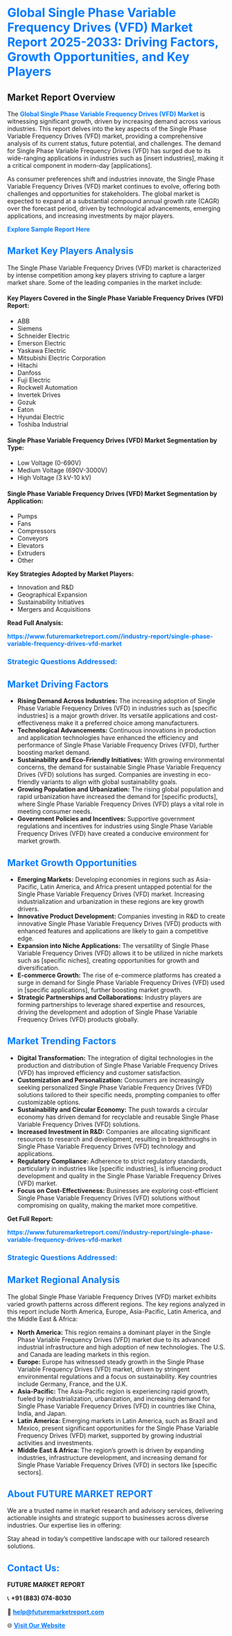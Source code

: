 <h1 style="color: #007BFF;">Global Single Phase Variable Frequency Drives (VFD) Market Report 2025-2033: Driving Factors, Growth Opportunities, and Key Players</h1>

<section id="overview">
<h2>Market Report Overview</h2>
<p>The <a href="https://www.futuremarketreport.com//industry-report/single-phase-variable-frequency-drives-vfd-market" style="color: #007BFF; text-decoration: none;"><strong>Global Single Phase Variable Frequency Drives (VFD) Market</strong></a> is witnessing significant growth, driven by increasing demand across various industries. This report delves into the key aspects of the Single Phase Variable Frequency Drives (VFD) market, providing a comprehensive analysis of its current status, future potential, and challenges. The demand for Single Phase Variable Frequency Drives (VFD) has surged due to its wide-ranging applications in industries such as [insert industries], making it a critical component in modern-day [applications].</p>
<p>As consumer preferences shift and industries innovate, the Single Phase Variable Frequency Drives (VFD) market continues to evolve, offering both challenges and opportunities for stakeholders. The global market is expected to expand at a substantial compound annual growth rate (CAGR) over the forecast period, driven by technological advancements, emerging applications, and increasing investments by major players.</p>
</section>

<section id="overview">
<p><a href="https://www.futuremarketreport.com//request-sample/reportId=55281" style="color: #007BFF; text-decoration: none;"><strong>Explore Sample Report Here</strong></a></p>
</section>

<section id="key-players">
<h2 style="color: #007BFF;">Market Key Players Analysis</h2>
<p>The Single Phase Variable Frequency Drives (VFD) market is characterized by intense competition among key players striving to capture a larger market share. Some of the leading companies in the market include:</p>
<h4>Key Players Covered in the Single Phase Variable Frequency Drives (VFD) Report:</h4>
<ul><li>ABB</li><li>Siemens</li><li>Schneider Electric</li><li>Emerson Electric</li><li>Yaskawa Electric</li><li>Mitsubishi Electric Corporation</li><li>Hitachi</li><li>Danfoss</li><li>Fuji Electric</li><li>Rockwell Automation</li><li>Invertek Drives</li><li>Gozuk</li><li>Eaton</li><li>Hyundai Electric</li><li>Toshiba Industrial</li></ul>
<h4>Single Phase Variable Frequency Drives (VFD) Market Segmentation by Type:</h4>
<ul><li>Low Voltage (0-690V)</li><li>Medium Voltage (690V-3000V)</li><li>High Voltage (3 kV-10 kV)</li></ul>

<h4>Single Phase Variable Frequency Drives (VFD) Market Segmentation by Application:</h4>
<ul><li>Pumps</li><li>Fans</li><li>Compressors</li><li>Conveyors</li><li>Elevators</li><li>Extruders</li><li>Other</li></ul>
<p><strong>Key Strategies Adopted by Market Players:</strong></p>
<ul>
<li>Innovation and R&D</li>
<li>Geographical Expansion</li>
<li>Sustainability Initiatives</li>
<li>Mergers and Acquisitions</li>
</ul>
</section>

<section>
<p><strong>Read Full Analysis: </strong></p><a href="https://www.futuremarketreport.com//industry-report/single-phase-variable-frequency-drives-vfd-market" style="color: #007BFF; text-decoration: none;"><strong>https://www.futuremarketreport.com//industry-report/single-phase-variable-frequency-drives-vfd-market</strong></a>
<h3 style="color: #007BFF;">Strategic Questions Addressed:</h3>
</section>

<section id="driving-factors">
<h2 style="color: #007BFF;">Market Driving Factors</h2>
<ul>
<li><strong>Rising Demand Across Industries:</strong> The increasing adoption of Single Phase Variable Frequency Drives (VFD) in industries such as [specific industries] is a major growth driver. Its versatile applications and cost-effectiveness make it a preferred choice among manufacturers.</li>
<li><strong>Technological Advancements:</strong> Continuous innovations in production and application technologies have enhanced the efficiency and performance of Single Phase Variable Frequency Drives (VFD), further boosting market demand.</li>
<li><strong>Sustainability and Eco-Friendly Initiatives:</strong> With growing environmental concerns, the demand for sustainable Single Phase Variable Frequency Drives (VFD) solutions has surged. Companies are investing in eco-friendly variants to align with global sustainability goals.</li>
<li><strong>Growing Population and Urbanization:</strong> The rising global population and rapid urbanization have increased the demand for [specific products], where Single Phase Variable Frequency Drives (VFD) plays a vital role in meeting consumer needs.</li>
<li><strong>Government Policies and Incentives:</strong> Supportive government regulations and incentives for industries using Single Phase Variable Frequency Drives (VFD) have created a conducive environment for market growth.</li>
</ul>
</section>

<section id="growth-opportunities">
<h2 style="color: #007BFF;">Market Growth Opportunities</h2>
<ul>
<li><strong>Emerging Markets:</strong> Developing economies in regions such as Asia-Pacific, Latin America, and Africa present untapped potential for the Single Phase Variable Frequency Drives (VFD) market. Increasing industrialization and urbanization in these regions are key growth drivers.</li>
<li><strong>Innovative Product Development:</strong> Companies investing in R&D to create innovative Single Phase Variable Frequency Drives (VFD) products with enhanced features and applications are likely to gain a competitive edge.</li>
<li><strong>Expansion into Niche Applications:</strong> The versatility of Single Phase Variable Frequency Drives (VFD) allows it to be utilized in niche markets such as [specific niches], creating opportunities for growth and diversification.</li>
<li><strong>E-commerce Growth:</strong> The rise of e-commerce platforms has created a surge in demand for Single Phase Variable Frequency Drives (VFD) used in [specific applications], further boosting market growth.</li>
<li><strong>Strategic Partnerships and Collaborations:</strong> Industry players are forming partnerships to leverage shared expertise and resources, driving the development and adoption of Single Phase Variable Frequency Drives (VFD) products globally.</li>
</ul>
</section>

<section id="trending-factors">
<h2 style="color: #007BFF;">Market Trending Factors</h2>
<ul>
<li><strong>Digital Transformation:</strong> The integration of digital technologies in the production and distribution of Single Phase Variable Frequency Drives (VFD) has improved efficiency and customer satisfaction.</li>
<li><strong>Customization and Personalization:</strong> Consumers are increasingly seeking personalized Single Phase Variable Frequency Drives (VFD) solutions tailored to their specific needs, prompting companies to offer customizable options.</li>
<li><strong>Sustainability and Circular Economy:</strong> The push towards a circular economy has driven demand for recyclable and reusable Single Phase Variable Frequency Drives (VFD) solutions.</li>
<li><strong>Increased Investment in R&D:</strong> Companies are allocating significant resources to research and development, resulting in breakthroughs in Single Phase Variable Frequency Drives (VFD) technology and applications.</li>
<li><strong>Regulatory Compliance:</strong> Adherence to strict regulatory standards, particularly in industries like [specific industries], is influencing product development and quality in the Single Phase Variable Frequency Drives (VFD) market.</li>
<li><strong>Focus on Cost-Effectiveness:</strong> Businesses are exploring cost-efficient Single Phase Variable Frequency Drives (VFD) solutions without compromising on quality, making the market more competitive.</li>
</ul>
</section>

<section>
<p><strong>Get Full Report: </strong></p><a href="https://www.futuremarketreport.com//industry-report/single-phase-variable-frequency-drives-vfd-market" style="color: #007BFF; text-decoration: none;"><strong>https://www.futuremarketreport.com//industry-report/single-phase-variable-frequency-drives-vfd-market</strong></a>
<h3 style="color: #007BFF;">Strategic Questions Addressed:</h3>
</section>


<section id="regional-analysis">
<h2 style="color: #007BFF;">Market Regional Analysis</h2>
<p>The global Single Phase Variable Frequency Drives (VFD) market exhibits varied growth patterns across different regions. The key regions analyzed in this report include North America, Europe, Asia-Pacific, Latin America, and the Middle East & Africa:</p>
<ul>
<li><strong>North America:</strong> This region remains a dominant player in the Single Phase Variable Frequency Drives (VFD) market due to its advanced industrial infrastructure and high adoption of new technologies. The U.S. and Canada are leading markets in this region.</li>
<li><strong>Europe:</strong> Europe has witnessed steady growth in the Single Phase Variable Frequency Drives (VFD) market, driven by stringent environmental regulations and a focus on sustainability. Key countries include Germany, France, and the U.K.</li>
<li><strong>Asia-Pacific:</strong> The Asia-Pacific region is experiencing rapid growth, fueled by industrialization, urbanization, and increasing demand for Single Phase Variable Frequency Drives (VFD) in countries like China, India, and Japan.</li>
<li><strong>Latin America:</strong> Emerging markets in Latin America, such as Brazil and Mexico, present significant opportunities for the Single Phase Variable Frequency Drives (VFD) market, supported by growing industrial activities and investments.</li>
<li><strong>Middle East & Africa:</strong> The region’s growth is driven by expanding industries, infrastructure development, and increasing demand for Single Phase Variable Frequency Drives (VFD) in sectors like [specific sectors].</li>
</ul>
</section>

<footer>
<h2 style="color: #007BFF;">About FUTURE MARKET REPORT</h2>
<p>We are a trusted name in market research and advisory services, delivering actionable insights and strategic support to businesses across diverse industries. Our expertise lies in offering:</p>

<p>Stay ahead in today’s competitive landscape with our tailored research solutions.</p>

<h2 style="color: #007BFF;">Contact Us:</h2>
<p><strong>FUTURE MARKET REPORT</strong></p>
<p>📞 <strong>+91 (883) 074-8030</strong></p>
<p>📧 <strong><a href="mailto:help@futuremarketreport.com" style="color: #007BFF;">help@futuremarketreport.com</a></strong></p>
<p>🌐 <strong><a href="https://www.futuremarketreport.com/" style="color: #007BFF;">Visit Our Website</a></strong></p>
</footer>